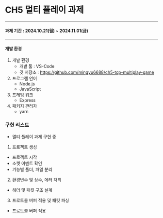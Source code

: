 # CH5 멀티 플레이 과제
----
#### 과제 기간 : 2024.10.21(월) ~ 2024.11.01(금)
----
#### 개발 환경
1. 개발 환경
   - 개발 툴 : VS-Code
   - 깃 저장소 : https://github.com/mingyu6688/ch5-tcp-multiplay-game
1. 프로그램 언어
   - Node.js
   - JavaScript
1. 프레임 워크
   - Express
1. 패키지 관리자
   - yarn

### 구현 리스트
- 멀티 플레이 과제 구현 중<br>
1. 프로젝트 생성<br>
- 프로젝트 시작
- 소켓 이벤트 확인
- 기능별 폴더, 파일 분리
2. 환경변수 및 상수, 에러 처리<br>
- 헤더 및 패킷 구조 설계
3. 프로토콜 버퍼 적용 및 패킷 파싱<br>
- 프로토콜 버퍼 적용